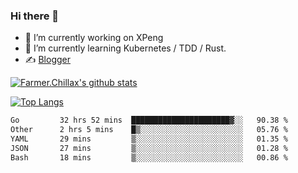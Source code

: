 ### Hi there 👋

- 🔭 I’m currently working on XPeng
- 🌱 I’m currently learning Kubernetes / TDD / Rust.
- ✍️ [Blogger](https://blog.farmer233.top)
<!-- - 🤔 [My Gitee](https://gitee.com/Farmer-chong) -->


[![Farmer.Chillax's github stats](https://github-readme-stats.vercel.app/api?username=FarmerChillax)](https://github.com/anuraghazra/github-readme-stats)

[![Top Langs](https://github-readme-stats.vercel.app/api/top-langs/?username=FarmerChillax&layout=compact&hide=html,css,javascript)](https://github.com/anuraghazra/github-readme-stats)


<a href="https://wakatime.com/@Farmer"> </a>
          <!--START_SECTION:waka-->

```txt
Go         32 hrs 52 mins  ██████████████████████▓░░   90.38 %
Other      2 hrs 5 mins    █▒░░░░░░░░░░░░░░░░░░░░░░░   05.76 %
YAML       29 mins         ▒░░░░░░░░░░░░░░░░░░░░░░░░   01.35 %
JSON       27 mins         ▒░░░░░░░░░░░░░░░░░░░░░░░░   01.28 %
Bash       18 mins         ▒░░░░░░░░░░░░░░░░░░░░░░░░   00.86 %
```

<!--END_SECTION:waka-->



<!--
**Farmer-chong/Farmer-chong** is a ✨ _special_ ✨ repository because its `README.md` (this file) appears on your GitHub profile.

Here are some ideas to get you started:

- 🔭 I’m currently working on ...
- 🌱 I’m currently learning ...
- 👯 I’m looking to collaborate on ...
- 🤔 I’m looking for help with ...
- 💬 Ask me about ...
- 📫 How to reach me: ...
- 😄 Pronouns: ...
- ⚡ Fun fact: ...
-->
